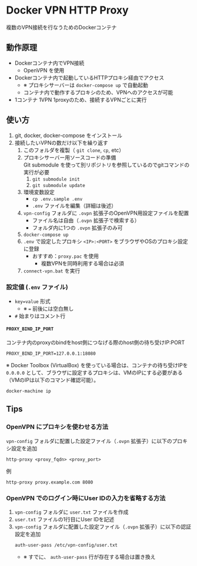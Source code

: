 # Docker VPN HTTP Proxy
複数のVPN接続を行なうためのDockerコンテナ

## 動作原理
* Dockerコンテナ内でVPN接続
    * OpenVPN を使用
* Dockerコンテナ内で起動しているHTTPプロキシ経由でアクセス
    * ※ プロキシサーバーは `docker-compose up` で自動起動
    * コンテナ内で動作するプロキシのため、VPNへのアクセスが可能
* 1コンテナ 1VPN 1proxyのため、接続するVPNごとに実行

## 使い方
1. git, docker, docker-compose をインストール
1. 接続したいVPNの数だけ以下を繰り返す
    1. このフォルダを複製（ `git clone`, `cp`, etc）
    1. プロキシサーバー用ソースコードの準備  
        Git submodule を使って別リポジトリを参照しているのでgitコマンドの実行が必要
        1. `git submodule init`
        1. `git submodule update`
    1. 環境変数設定
        * `cp .env.sample .env`
        * `.env` ファイルを編集（詳細は後述）
    1. `vpn-config` フォルダに `.ovpn` 拡張子のOpenVPN用設定ファイルを配置
        * ファイル名は自由（`.ovpn` 拡張子で検索する）
        * フォルダ内に1つの `.ovpn` 拡張子のみ可
    1. `docker-compose up`
    1. `.env` で設定したプロキシ `<IP>:<PORT>` をブラウザやOSのプロキシ設定に登録
        * おすすめ：`proxy.pac` を使用
            * 複数VPNを同時利用する場合は必須
    1. `connect-vpn.bat` を実行

### 設定値 (`.env` ファイル)
* `key=value` 形式
    * ※ `=` 前後には空白無し
* `#` 始まりはコメント行

#### `PROXY_BIND_IP_PORT`
コンテナ内のproxyのbindをhost側につなげる際のhost側の待ち受けIP:PORT
```
PROXY_BIND_IP_PORT=127.0.0.1:18080
```
※ Docker Toolbox (VirtualBox) を使っている場合は、コンテナの待ち受けIPを `0.0.0.0` として、ブラウザに設定するプロキシは、VMのIPにする必要がある（VMのIPは以下のコマンド確認可能）。
```
docker-machine ip
```

## Tips
### OpenVPN にプロキシを使わせる方法
`vpn-config` フォルダに配置した設定ファイル（`.ovpn` 拡張子）に以下のプロキシ設定を追加
```
http-proxy <proxy_fqdn> <proxy_port>
```
例
```
http-proxy proxy.example.com 8080
```

### OpenVPN でのログイン時にUser IDの入力を省略する方法
1. `vpn-config` フォルダに `user.txt` ファイルを作成
1. `user.txt` ファイルの1行目にUser IDを記述
1. `vpn-config` フォルダに配置した設定ファイル（`.ovpn` 拡張子）に以下の認証設定を追加
    ```
    auth-user-pass /etc/vpn-config/user.txt
    ```
    * ※ すでに、 `auth-user-pass` 行が存在する場合は置き換え
